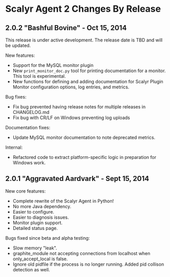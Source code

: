 Scalyr Agent 2 Changes By Release
=================================

## 2.0.2 "Bashful Bovine" - Oct 15, 2014

<!---
Packaged by Steven Czerwinski <czerwin@scalyr.com> on Oct 15, 2014 16:15 -0700
--->

This release is under active development.  The release date is TBD and will be updated.

New features:

* Support for the MySQL monitor plugin
* New ``print_monitor_doc.py`` tool for printing documentation for a monitor.  This tool is experimental.
* New functions for defining and adding documentation for Scalyr Plugin Monitor configuration options, log entries,
  and metrics.

Bug fixes:

* Fix bug prevented having release notes for multiple releases in CHANGELOG.md
* Fix bug with CR/LF on Windows preventing log uploads

Documentation fixes:

* Update MySQL monitor documentation to note deprecated metrics.

Internal:

* Refactored code to extract platform-specific logic in preparation for Windows work.

## 2.0.1 "Aggravated Aardvark" - Sept 15, 2014

<!---
Packaged by Steven Czerwinski <czerwin@scalyr.com> on Sept 15, 2014 16:15 -0700
--->

New core features:

* Complete rewrite of the Scalyr Agent in Python!
* No more Java dependency.
* Easier to configure.
* Easier to diagnosis issues.
* Monitor plugin support.
* Detailed status page.

Bugs fixed since beta and alpha testing:

* Slow memory "leak".
* graphite_module not accepting connections from localhost when only_accept_local is false.
* Ignore old pidfile if the process is no longer running.  Added pid collison detection as well.
